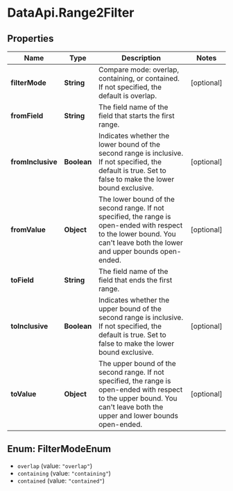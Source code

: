 # DataApi.Range2Filter

## Properties
Name | Type | Description | Notes
------------ | ------------- | ------------- | -------------
**filterMode** | **String** | Compare mode: overlap, containing, or contained. If not specified, the default is overlap. | [optional] 
**fromField** | **String** | The field name of the field that starts the first range. | 
**fromInclusive** | **Boolean** | Indicates whether the lower bound of the second range is inclusive. If not specified, the default is true. Set to false to make the lower bound exclusive. | [optional] 
**fromValue** | **Object** | The lower bound of the second range. If not specified, the range is  open-ended with respect to the lower bound. You can&#x27;t leave both the lower and upper bounds open-ended. | [optional] 
**toField** | **String** | The field name of the field that ends the first range. | 
**toInclusive** | **Boolean** | Indicates whether the upper bound of the second range is inclusive. If not specified, the default is true. Set to false to make the lower bound exclusive. | [optional] 
**toValue** | **Object** | The upper bound of the second range. If not specified, the range is  open-ended with respect to the upper bound. You can&#x27;t leave both the upper and lower bounds open-ended. | [optional] 

<a name="FilterModeEnum"></a>
## Enum: FilterModeEnum

* `overlap` (value: `"overlap"`)
* `containing` (value: `"containing"`)
* `contained` (value: `"contained"`)


